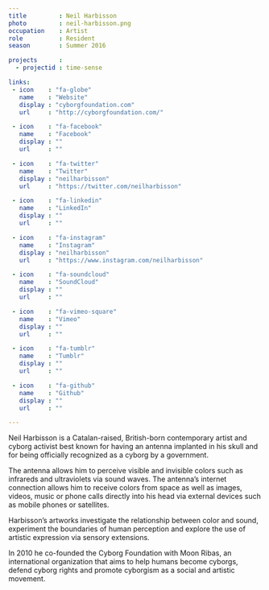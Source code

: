 ```yaml
---
title         : Neil Harbisson
photo         : neil-harbisson.png
occupation    : Artist
role          : Resident
season        : Summer 2016

projects      : 
  - projectid : time-sense

links:
 - icon    : "fa-globe"
   name    : "Website"
   display : "cyborgfoundation.com"
   url     : "http://cyborgfoundation.com/"

 - icon    : "fa-facebook"
   name    : "Facebook"
   display : ""
   url     : ""

 - icon    : "fa-twitter"
   name    : "Twitter"
   display : "neilharbisson"
   url     : "https://twitter.com/neilharbisson"

 - icon    : "fa-linkedin"
   name    : "LinkedIn"
   display : ""
   url     : ""

 - icon    : "fa-instagram"
   name    : "Instagram"
   display : "neilharbisson"
   url     : "https://www.instagram.com/neilharbisson"

 - icon    : "fa-soundcloud"
   name    : "SoundCloud"
   display : ""
   url     : ""

 - icon    : "fa-vimeo-square"
   name    : "Vimeo"
   display : ""
   url     : ""

 - icon    : "fa-tumblr"
   name    : "Tumblr"
   display : ""
   url     : ""

 - icon    : "fa-github"
   name    : "Github"
   display : ""
   url     : ""

---
```

Neil Harbisson is a Catalan-raised, British-born contemporary artist and cyborg activist best known for having an antenna implanted in his skull and for being officially recognized as a cyborg by a government.

The antenna allows him to perceive visible and invisible colors such as infrareds and ultraviolets via sound waves. The antenna’s internet connection allows him to receive colors from space as well as images, videos, music or phone calls directly into his head via external devices such as mobile phones or satellites.

Harbisson’s artworks investigate the relationship between color and sound, experiment the boundaries of human perception and explore the use of artistic expression via sensory extensions.

In 2010 he co-founded the Cyborg Foundation with Moon Ribas, an international organization that aims to help humans become cyborgs, defend cyborg rights and promote cyborgism as a social and artistic movement.